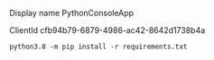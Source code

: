 Display name
PythonConsoleApp

ClientId
cfb94b79-6879-4986-ac42-8642d1738b4a

```
python3.8 -m pip install -r requirements.txt 
```